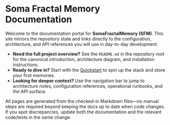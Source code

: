 # Soma Fractal Memory Documentation

Welcome to the documentation portal for **SomaFractalMemory (SFM)**. This site mirrors the repository state and links directly to the configuration, architecture, and API references you will use in day-to-day development.

- **Need the full project overview?** See the `README.md` in the repository root for the canonical introduction, architecture diagram, and installation instructions.
- **Ready to dive in?** Start with the [Quickstart](QUICKSTART.md) to spin up the stack and store your first memories.
- **Looking for deeper context?** Use the navigation bar to jump to architecture notes, configuration references, operational runbooks, and the API surface.

All pages are generated from the checked-in Markdown files—no manual steps are required beyond keeping the docs up to date when code changes. If you spot discrepancies, update both the documentation and the relevant code/tests in the same change.
